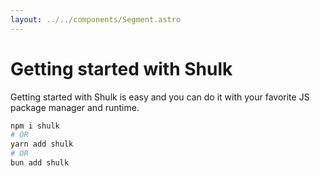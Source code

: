 ```yaml
---
layout: ../../components/Segment.astro
---
```


# Getting started with Shulk

Getting started with Shulk is easy and you can do it with your favorite JS package manager and runtime.

```sh
npm i shulk
# OR
yarn add shulk
# OR
bun add shulk
```
